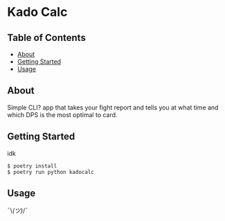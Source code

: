 # Kado Calc

## Table of Contents

- [About](#about)
- [Getting Started](#getting-started)
- [Usage](#usage)

## About

Simple CLI? app that takes your fight report and tells you at what time and which DPS is the most optimal to card.

## Getting Started

idk

```console
$ poetry install
$ poetry run python kadocalc
```

## Usage

¯\\_(ツ)_/¯
